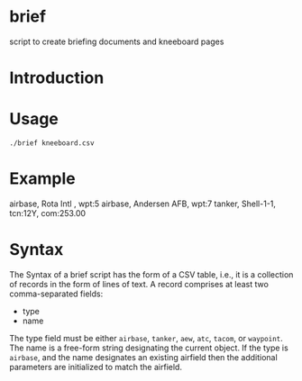 # brief
script to create briefing documents and kneeboard pages

# Introduction

# Usage

    ./brief kneeboard.csv

# Example

airbase, Rota Intl   , wpt:5
airbase, Andersen AFB, wpt:7
tanker,  Shell-1-1,    tcn:12Y, com:253.00

# Syntax

The Syntax of a brief script has the form of a CSV table, i.e., it is a collection of records in the form of lines of text. A record comprises at least two comma-separated fields:

- type
- name


The type field must be either `airbase`, `tanker`, `aew`, `atc`, `tacom`, or `waypoint`. The name is a free-form string designating the current object. If the type is `airbase`, and the name designates an existing airfield then the additional parameters are initialized to match the airfield.
